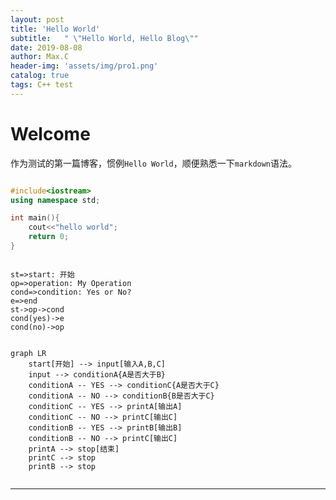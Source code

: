 ```yaml
---
layout: post
title: 'Hello World'
subtitle:   " \"Hello World, Hello Blog\""
date: 2019-08-08
author: Max.C
header-img: 'assets/img/pro1.png'
catalog: true
tags: C++ test
---
```


# Welcome  

作为测试的第一篇博客，惯例`Hello World`，顺便熟悉一下`markdown`语法。

``` cpp

#include<iostream>
using namespace std;

int main(){
	cout<<"hello world";
	return 0;
}

```

```flow

st=>start: 开始
op=>operation: My Operation
cond=>condition: Yes or No?
e=>end
st->op->cond
cond(yes)->e
cond(no)->op

```

```mermaid

graph LR
    start[开始] --> input[输入A,B,C]
    input --> conditionA{A是否大于B}
    conditionA -- YES --> conditionC{A是否大于C}
    conditionA -- NO --> conditionB{B是否大于C}
    conditionC -- YES --> printA[输出A]
    conditionC -- NO --> printC[输出C]
    conditionB -- YES --> printB[输出B]
    conditionB -- NO --> printC[输出C]
    printA --> stop[结束]
    printC --> stop
    printB --> stop
    
```

***